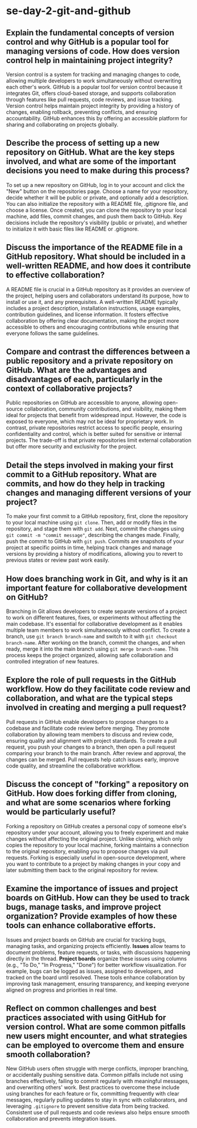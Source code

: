 # se-day-2-git-and-github
## Explain the fundamental concepts of version control and why GitHub is a popular tool for managing versions of code. How does version control help in maintaining project integrity?
Version control is a system for tracking and managing changes to code, allowing multiple developers to work simultaneously without overwriting each other's work. GitHub is a popular tool for version control because it integrates Git, offers cloud-based storage, and supports collaboration through features like pull requests, code reviews, and issue tracking. Version control helps maintain project integrity by providing a history of changes, enabling rollback, preventing conflicts, and ensuring accountability. GitHub enhances this by offering an accessible platform for sharing and collaborating on projects globally.
## Describe the process of setting up a new repository on GitHub. What are the key steps involved, and what are some of the important decisions you need to make during this process?
To set up a new repository on GitHub, log in to your account and click the "New" button on the repositories page. Choose a name for your repository, decide whether it will be public or private, and optionally add a description. You can also initialize the repository with a README file, .gitignore file, and choose a license. Once created, you can clone the repository to your local machine, add files, commit changes, and push them back to GitHub. Key decisions include the repository's visibility (public or private), and whether to initialize it with basic files like README or .gitignore.

## Discuss the importance of the README file in a GitHub repository. What should be included in a well-written README, and how does it contribute to effective collaboration? 
A README file is crucial in a GitHub repository as it provides an overview of the project, helping users and collaborators understand its purpose, how to install or use it, and any prerequisites. A well-written README typically includes a project description, installation instructions, usage examples, contribution guidelines, and license information. It fosters effective collaboration by offering clear documentation, making the project more accessible to others and encouraging contributions while ensuring that everyone follows the same guidelines.

## Compare and contrast the differences between a public repository and a private repository on GitHub. What are the advantages and disadvantages of each, particularly in the context of collaborative projects?
Public repositories on GitHub are accessible to anyone, allowing open-source collaboration, community contributions, and visibility, making them ideal for projects that benefit from widespread input. However, the code is exposed to everyone, which may not be ideal for proprietary work. In contrast, private repositories restrict access to specific people, ensuring confidentiality and control, which is better suited for sensitive or internal projects. The trade-off is that private repositories limit external collaboration but offer more security and exclusivity for the project.

## Detail the steps involved in making your first commit to a GitHub repository. What are commits, and how do they help in tracking changes and managing different versions of your project? 
To make your first commit to a GitHub repository, first, clone the repository to your local machine using `git clone`. Then, add or modify files in the repository, and stage them with `git add`. Next, commit the changes using `git commit -m "commit message"`, describing the changes made. Finally, push the commit to GitHub with `git push`. Commits are snapshots of your project at specific points in time, helping track changes and manage versions by providing a history of modifications, allowing you to revert to previous states or review past work easily.

## How does branching work in Git, and why is it an important feature for collaborative development on GitHub?
Branching in Git allows developers to create separate versions of a project to work on different features, fixes, or experiments without affecting the main codebase. It's essential for collaborative development as it enables multiple team members to work simultaneously without conflict. To create a branch, use `git branch branch-name` and switch to it with `git checkout branch-name`. After working on the branch, commit the changes, and when ready, merge it into the main branch using `git merge branch-name`. This process keeps the project organized, allowing safe collaboration and controlled integration of new features.

## Explore the role of pull requests in the GitHub workflow. How do they facilitate code review and collaboration, and what are the typical steps involved in creating and merging a pull request?
Pull requests in GitHub enable developers to propose changes to a codebase and facilitate code review before merging. They promote collaboration by allowing team members to discuss and review code, ensuring quality and alignment with project standards. To create a pull request, you push your changes to a branch, then open a pull request comparing your branch to the main branch. After review and approval, the changes can be merged. Pull requests help catch issues early, improve code quality, and streamline the collaborative workflow.

## Discuss the concept of "forking" a repository on GitHub. How does forking differ from cloning, and what are some scenarios where forking would be particularly useful?
Forking a repository on GitHub creates a personal copy of someone else's repository under your account, allowing you to freely experiment and make changes without affecting the original project. Unlike cloning, which only copies the repository to your local machine, forking maintains a connection to the original repository, enabling you to propose changes via pull requests. Forking is especially useful in open-source development, where you want to contribute to a project by making changes in your copy and later submitting them back to the original repository for review.
## Examine the importance of issues and project boards on GitHub. How can they be used to track bugs, manage tasks, and improve project organization? Provide examples of how these tools can enhance collaborative efforts.
Issues and project boards on GitHub are crucial for tracking bugs, managing tasks, and organizing projects efficiently. **Issues** allow teams to document problems, feature requests, or tasks, with discussions happening directly in the thread. **Project boards** organize these issues using columns (e.g., "To Do," "In Progress," "Done") for better workflow visualization. For example, bugs can be logged as issues, assigned to developers, and tracked on the board until resolved. These tools enhance collaboration by improving task management, ensuring transparency, and keeping everyone aligned on progress and priorities in real time.

## Reflect on common challenges and best practices associated with using GitHub for version control. What are some common pitfalls new users might encounter, and what strategies can be employed to overcome them and ensure smooth collaboration?
New GitHub users often struggle with merge conflicts, improper branching, or accidentally pushing sensitive data. Common pitfalls include not using branches effectively, failing to commit regularly with meaningful messages, and overwriting others' work. Best practices to overcome these include using branches for each feature or fix, committing frequently with clear messages, regularly pulling updates to stay in sync with collaborators, and leveraging `.gitignore` to prevent sensitive data from being tracked. Consistent use of pull requests and code reviews also helps ensure smooth collaboration and prevents integration issues.
